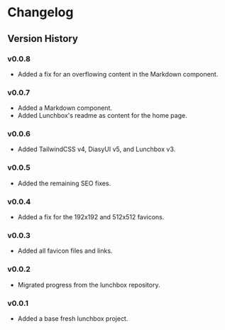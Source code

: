 # Changelog

## Version History

### v0.0.8

- Added a fix for an overflowing content in the Markdown component.

### v0.0.7

- Added a Markdown component.
- Added Lunchbox's readme as content for the home page.

### v0.0.6

- Added TailwindCSS v4, DiasyUI v5, and Lunchbox v3.

### v0.0.5

- Added the remaining SEO fixes.

### v0.0.4

- Added a fix for the 192x192 and 512x512 favicons.

### v0.0.3

- Added all favicon files and links.

### v0.0.2

- Migrated progress from the lunchbox repository.

### v0.0.1

- Added a base fresh lunchbox project.
